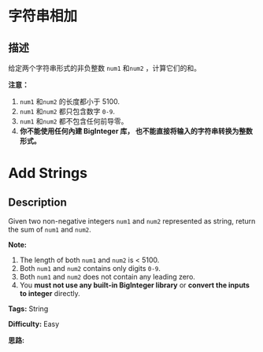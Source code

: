 # 字符串相加

## 描述

给定两个字符串形式的非负整数 `num1` 和`num2` ，计算它们的和。

**注意：**

  1. `num1` 和`num2` 的长度都小于 5100.
  2. `num1` 和`num2` 都只包含数字 `0-9`.
  3. `num1` 和`num2` 都不包含任何前导零。
  4. **你不能使用任何內建 BigInteger 库，  也不能直接将输入的字符串转换为整数形式。**



# Add Strings

## Description



Given two non-negative integers `num1` and `num2` represented as string, return the sum of `num1` and `num2`.

**Note:**

  1. The length of both `num1` and `num2` is < 5100.
  2. Both `num1` and `num2` contains only digits `0-9`.
  3. Both `num1` and `num2` does not contain any leading zero.
  4. You **must not use any built-in BigInteger library** or **convert the inputs to integer** directly.


**Tags:** String

**Difficulty:** Easy

**思路:**
